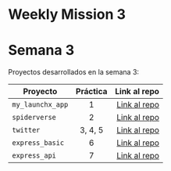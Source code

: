 # Weekly Mission 3
# Semana 3 

Proyectos desarrollados en la semana 3:

| Proyecto | Práctica | Link al repo |
| ------------- |:-------------:| -----:|
|`my_launchx_app`|1|[Link al repo](https://github.com/GermanHv/my_launchx_app)|
|`spiderverse`|2|[Link al repo](https://github.com/GermanHv/Spiderverse)|
|`twitter`|3, 4, 5|[Link al repo](https://github.com/GermanHv/Twitter)|
|`express_basic`|6|[Link al repo](https://github.com/LaunchX-InnovaccionVirtual/MissionNodeJS)|
|`express_api`|7|[Link al repo](https://github.com/LaunchX-InnovaccionVirtual/MissionNodeJS)|
